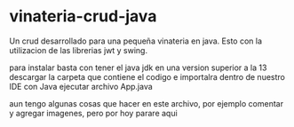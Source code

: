 # vinateria-crud-java
Un crud desarrollado para una pequeña vinateria en java. Esto con la utilizacion de las librerias jwt y swing.

para instalar basta con tener el java jdk en una version superior a la 13
descargar la carpeta que contiene el codigo e importalra dentro de nuestro IDE con Java
ejecutar archivo App.java

aun tengo algunas cosas que hacer en este archivo, por ejemplo comentar y agregar imagenes, pero por hoy parare aqui
